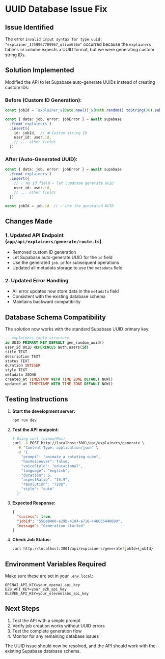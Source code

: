 # UUID Database Issue Fix

## Issue Identified
The error `invalid input syntax for type uuid: "explainer_1759967789967_utiwm6l6m"` occurred because the `explainers` table's `id` column expects a UUID format, but we were generating custom string IDs.

## Solution Implemented
Modified the API to let Supabase auto-generate UUIDs instead of creating custom IDs:

### Before (Custom ID Generation):
```typescript
const jobId = `explainer_${Date.now()}_${Math.random().toString(36).substr(2, 9)}`

const { data: job, error: jobError } = await supabase
  .from('explainers')
  .insert({
    id: jobId,  // ❌ Custom string ID
    user_id: user.id,
    // ... other fields
  })
```

### After (Auto-Generated UUID):
```typescript
const { data: job, error: jobError } = await supabase
  .from('explainers')
  .insert({
    // ✅ No id field - let Supabase generate UUID
    user_id: user.id,
    // ... other fields
  })

const jobId = job.id  // ✅ Use the generated UUID
```

## Changes Made

### 1. Updated API Endpoint (`app/api/explainers/generate/route.ts`)
- Removed custom ID generation
- Let Supabase auto-generate UUID for the `id` field
- Use the generated `job.id` for subsequent operations
- Updated all metadata storage to use the `metadata` field

### 2. Updated Error Handling
- All error updates now store data in the `metadata` field
- Consistent with the existing database schema
- Maintains backward compatibility

## Database Schema Compatibility
The solution now works with the standard Supabase UUID primary key:

```sql
-- explainers table structure
id UUID PRIMARY KEY DEFAULT gen_random_uuid()
user_id UUID REFERENCES auth.users(id)
title TEXT
description TEXT
status TEXT
duration INTEGER
style TEXT
metadata JSONB
created_at TIMESTAMP WITH TIME ZONE DEFAULT NOW()
updated_at TIMESTAMP WITH TIME ZONE DEFAULT NOW()
```

## Testing Instructions

1. **Start the development server:**
   ```bash
   npm run dev
   ```

2. **Test the API endpoint:**
   ```bash
   # Using curl (Linux/Mac)
   curl -X POST http://localhost:3001/api/explainers/generate \
     -H "Content-Type: application/json" \
     -d '{
       "prompt": "animate a rotating cube",
       "hasVoiceover": false,
       "voiceStyle": "educational",
       "language": "english",
       "duration": 5,
       "aspectRatio": "16:9",
       "resolution": "720p",
       "style": "auto"
     }'
   ```

3. **Expected Response:**
   ```json
   {
     "success": true,
     "jobId": "550e8400-e29b-41d4-a716-446655440000",
     "message": "Generation started"
   }
   ```

4. **Check Job Status:**
   ```bash
   curl http://localhost:3001/api/explainers/generate?jobId={jobId}
   ```

## Environment Variables Required
Make sure these are set in your `.env.local`:
```
OPENAI_API_KEY=your_openai_api_key
E2B_API_KEY=your_e2b_api_key
ELEVEN_API_KEY=your_elevenlabs_api_key
```

## Next Steps
1. Test the API with a simple prompt
2. Verify job creation works without UUID errors
3. Test the complete generation flow
4. Monitor for any remaining database issues

The UUID issue should now be resolved, and the API should work with the existing Supabase database schema.

